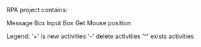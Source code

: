 RPA project contains:
<div class="text-green mb-2">
Message Box
Input Box
Get Mouse position
</div>

Legend:
'+' is new activities
'-' delete activities
'^' exists activities
